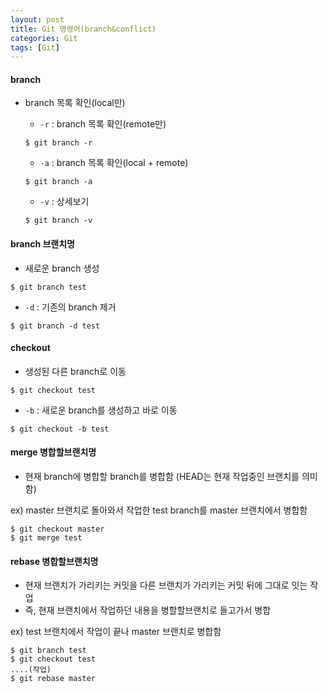 ```yaml
---
layout: post
title: Git 명령어(branch&conflict)
categories: Git
tags: [Git]
---
```


#### branch
- branch 목록 확인(local만)
  - `-r` : branch 목록 확인(remote만)
  ```git
  $ git branch -r
    ```

  - `-a` : branch 목록 확인(local + remote)
  ```git
  $ git branch -a
    ```

  - `-v` : 상세보기
  ```git
  $ git branch -v
  ```

#### branch 브랜치명
- 새로운 branch 생성
```git
$ git branch test
```

  - `-d` : 기존의 branch 제거
  ```git
  $ git branch -d test
  ```

#### checkout 
- 생성된 다른 branch로 이동
```git
$ git checkout test
```

  - `-b` : 새로운 branch를 생성하고 바로 이동
  ```git
  $ git checkout -b test
  ```

#### merge 병합할브랜치명
- 현재 branch에 병합할 branch를 병합함 (HEAD는 현재 작업중인 브랜치를 의미함)

ex) master 브랜치로 돌아와서 작업한 test branch를 master 브랜치에서 병합함  
```git
$ git checkout master
$ git merge test
```

#### rebase 병합할브랜치명 
- 현재 브랜치가 가리키는 커밋을 다른 브랜치가 가리키는 커밋 뒤에 그대로 잇는 작업
- 즉, 현재 브랜치에서 작업하던 내용을 병할할브랜치로 들고가서 병합

ex) test 브랜치에서 작업이 끝나 master 브랜치로 병합함
```git
$ git branch test
$ git checkout test
....(작업)
$ git rebase master
```